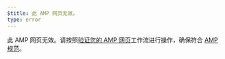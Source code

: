 ```yaml
---
$title: 此 AMP 网页无效。
type: error
---
```


此 AMP 网页无效。请按照[验证您的 AMP 网页](https://amp.dev/documentation/guides-and-tutorials/learn/validation-workflow/validate_amp/)工作流进行操作，确保符合 [AMP 规范](https://amp.dev/documentation/guides-and-tutorials/learn/spec/amphtml/)。
